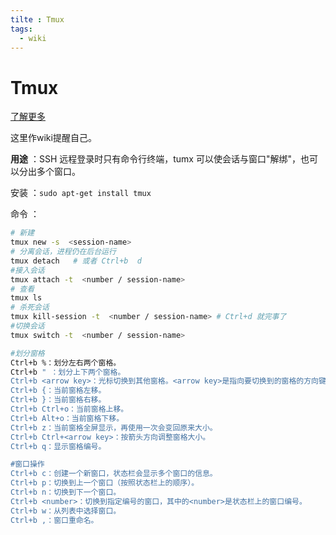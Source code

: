 ```yaml
---
tilte : Tmux
tags:
  - wiki
---
```


# Tmux

[了解更多](https://www.ruanyifeng.com/blog/2019/10/tmux.html)

这里作wiki提醒自己。

**用途** ：SSH 远程登录时只有命令行终端，tumx 可以使会话与窗口"解绑"，也可以分出多个窗口。

安装 ：`sudo apt-get install tmux`

命令 ：

```bash
# 新建
tmux new -s  <session-name>
# 分离会话，进程仍在后台运行
tmux detach   # 或者 Ctrl+b  d
#接入会话
tmux attach -t  <number / session-name>
# 查看
tmux ls
# 杀死会话
tmux kill-session -t  <number / session-name> # Ctrl+d 就完事了
#切换会话
tmux switch -t  <number / session-name>

#划分窗格
Ctrl+b %：划分左右两个窗格。
Ctrl+b " ：划分上下两个窗格。
Ctrl+b <arrow key>：光标切换到其他窗格。<arrow key>是指向要切换到的窗格的方向键，比如切换到下方窗格，就按方向键↓。
Ctrl+b {：当前窗格左移。
Ctrl+b }：当前窗格右移。
Ctrl+b Ctrl+o：当前窗格上移。
Ctrl+b Alt+o：当前窗格下移。
Ctrl+b z：当前窗格全屏显示，再使用一次会变回原来大小。
Ctrl+b Ctrl+<arrow key>：按箭头方向调整窗格大小。
Ctrl+b q：显示窗格编号。

#窗口操作
Ctrl+b c：创建一个新窗口，状态栏会显示多个窗口的信息。
Ctrl+b p：切换到上一个窗口（按照状态栏上的顺序）。
Ctrl+b n：切换到下一个窗口。
Ctrl+b <number>：切换到指定编号的窗口，其中的<number>是状态栏上的窗口编号。
Ctrl+b w：从列表中选择窗口。
Ctrl+b ,：窗口重命名。
```

